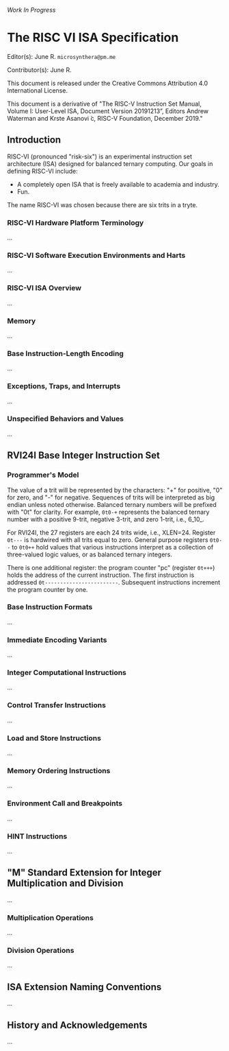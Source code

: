 
*Work In Progress*

# The RISC VI ISA Specification

Editor(s): June R. `microsynthera@pm.me`

Contributor(s): June R.

This document is released under the Creative Commons Attribution 4.0 International License. 

This document is a derivative of "The RISC-V Instruction Set Manual, Volume I: User-Level ISA, Document Version 20191213”, Editors Andrew Waterman and Krste Asanovi ́c, RISC-V Foundation, December 2019."

## Introduction

RISC-VI (pronounced "risk-six") is an experimental instruction set architecture (ISA) designed for balanced ternary computing. Our goals in defining RISC-VI include:

- A completely open ISA that is freely available to academia and industry.
- Fun.

The name RISC-VI was chosen because there are six trits in a tryte. 

### RISC-VI Hardware Platform Terminology

...

### RISC-VI Software Execution Environments and Harts

...

### RISC-VI ISA Overview

...

### Memory

...

### Base Instruction-Length Encoding

...

### Exceptions, Traps, and Interrupts

...

### Unspecified Behaviors and Values

...

## RVI24I Base Integer Instruction Set

### Programmer's Model

The value of a trit will be represented by the characters: "+" for positive, "0" for zero, and "-" for negative. Sequences of trits will be interpreted as big endian unless noted otherwise. Balanced ternary numbers will be prefixed with "0t" for clarity. For example, `0t0-+` represents the balanced ternary number with a positive 9-trit, negative 3-trit, and zero 1-trit, i.e., 6_10_. 

For RVI24I, the 27 registers are each 24 trits wide, i.e., XLEN=24. Register `0t---` is hardwired with all trits equal to zero. General purpose registers `0t0--` to `0t0++` hold values that various instructions interpret as a collection of three-valued logic values, or as balanced ternary integers.

There is one additional register: the program counter "pc" (register `0t+++`) holds the address of the current instruction. The first instruction is addressed `0t------------------------`. Subsequent instructions increment the program counter by one. 

### Base Instruction Formats

...

### Immediate Encoding Variants

...

### Integer Computational Instructions

...

### Control Transfer Instructions

...

### Load and Store Instructions

...

### Memory Ordering Instructions

...

### Environment Call and Breakpoints

...

### HINT Instructions

...

## "M" Standard Extension for Integer Multiplication and Division

...

### Multiplication Operations

...

### Division Operations

...


## ISA Extension Naming Conventions

...

## History and Acknowledgements

...